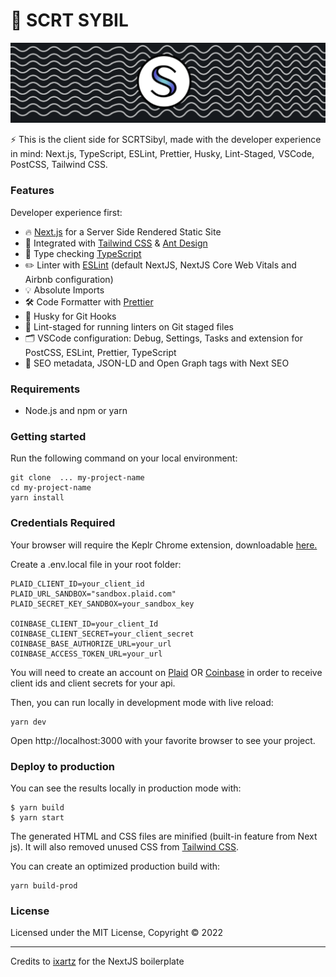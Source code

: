 # 🚀 SCRT SYBIL

![scrt sybil image](./public/images/readmeImage.png)


⚡️ This is the client side for SCRTSibyl, made with the developer experience in mind: Next.js, TypeScript, ESLint, Prettier, Husky, Lint-Staged, VSCode, PostCSS, Tailwind CSS.

### Features

Developer experience first:

- 🔥 [Next.js](https://nextjs.org) for a Server Side Rendered Static Site
- 🎨 Integrated with [Tailwind CSS](https://tailwindcss.com) & [Ant Design](https://ant.design/)
- 🎉 Type checking [TypeScript](https://www.typescriptlang.org)
- ✏️ Linter with [ESLint](https://eslint.org) (default NextJS, NextJS Core Web Vitals and Airbnb configuration)
- 💡 Absolute Imports
- 🛠 Code Formatter with [Prettier](https://prettier.io)
- 🦊 Husky for Git Hooks
- 🚫 Lint-staged for running linters on Git staged files
- 🗂 VSCode configuration: Debug, Settings, Tasks and extension for PostCSS, ESLint, Prettier, TypeScript
- 🤖 SEO metadata, JSON-LD and Open Graph tags with Next SEO

### Requirements

- Node.js and npm or yarn

### Getting started

Run the following command on your local environment:

```
git clone  ... my-project-name
cd my-project-name
yarn install
```

### Credentials Required

Your browser will require the Keplr Chrome extension, downloadable [here.](https://chrome.google.com/webstore/detail/keplr/dmkamcknogkgcdfhhbddcghachkejeap?hl=en)

Create a .env.local file in your root folder: 

```
PLAID_CLIENT_ID=your_client_id
PLAID_URL_SANDBOX="sandbox.plaid.com"
PLAID_SECRET_KEY_SANDBOX=your_sandbox_key

COINBASE_CLIENT_ID=your_client_Id
COINBASE_CLIENT_SECRET=your_client_secret
COINBASE_BASE_AUTHORIZE_URL=your_url
COINBASE_ACCESS_TOKEN_URL=your_url

```

You will need to create an account on [Plaid](https://dashboard.plaid.com/) OR [Coinbase](https://developers.coinbase.com/) in order to receive client ids and client secrets for your api. 


Then, you can run locally in development mode with live reload:

```
yarn dev
```

Open http://localhost:3000 with your favorite browser to see your project.

### Deploy to production

You can see the results locally in production mode with:

```
$ yarn build
$ yarn start
```

The generated HTML and CSS files are minified (built-in feature from Next js). It will also removed unused CSS from [Tailwind CSS](https://tailwindcss.com).

You can create an optimized production build with:

```
yarn build-prod
```


### License

Licensed under the MIT License, Copyright © 2022

---


Credits to [ixartz](https://github.com/ixartz/Next-js-Boilerplate) for the NextJS boilerplate
